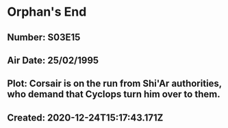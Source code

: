 # Orphan's End
## Number: S03E15
## Air Date: 25/02/1995
## Plot: Corsair is on the run from Shi'Ar authorities, who demand that Cyclops turn him over to them.
## Created: 2020-12-24T15:17:43.171Z